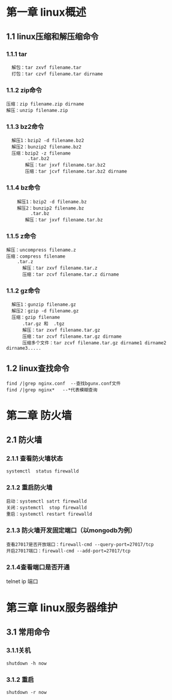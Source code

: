 # 第一章   linux概述
##  1.1 linux压缩和解压缩命令

### 1.1.1 tar
      解包：tar zxvf filename.tar
      打包：tar czvf filename.tar dirname
      
###  1.1.2 zip命令
    压缩：zip filename.zip dirname 
    解压：unzip filename.zip
 
###  1.1.3 bz2命令
      解压1：bzip2 -d filename.bz2
      解压2：bunzip2 filename.bz2
      压缩：bzip2 -z filename
            .tar.bz2
           解压：tar jxvf filename.tar.bz2
           压缩：tar jcvf filename.tar.bz2 dirname
           
###  1.1.4 bz命令
        解压1：bzip2 -d filename.bz
        解压2：bunzip2 filename.bz
             .tar.bz
           解压：tar jxvf filename.tar.bz
           
###  1.1.5 z命令
    解压：uncompress filename.z
    压缩：compress filename
        .tar.z
          解压：tar zxvf filename.tar.z
          压缩：tar zcvf filename.tar.z dirname
          
### 1.1.2 gz命令
      解压1：gunzip filename.gz
      解压2：gzip -d filename.gz
      压缩：gzip filename
          .tar.gz 和  .tgz
          解压：tar zxvf filename.tar.gz
          压缩：tar zcvf filename.tar.gz dirname
          压缩多个文件：tar zcvf filename.tar.gz dirname1 dirname2 dirname3.....
          
##  1.2 linux查找命令
    find /|grep nginx.conf  --查找bgunx.conf文件
    find /|grep nginx*   --*代表模糊查询



# 第二章   防火墙

##  2.1 防火墙
###  2.1.1 查看防火墙状态
    systemctl  status firewalld
    
### 2.1.2 重启防火墙
    启动：systemctl satrt firewalld
    关闭：systemctl  stop firewalld
    重启：systemctl restart firewalld
    
### 2.1.3 防火墙开发固定端口（以mongodb为例）
    查看27017是否开放端口：firewall-cmd --query-port=27017/tcp
    开启27017端口：firewall-cmd --add-port=27017/tcp
    
 ### 2.1.4查看端口是否开通
 telnet ip  端口
    
# 第三章   linux服务器维护
##  3.1 常用命令
### 3.1.1关机
    shutdown -h now
   
### 3.1.2 重启
    shutdown -r now
    
